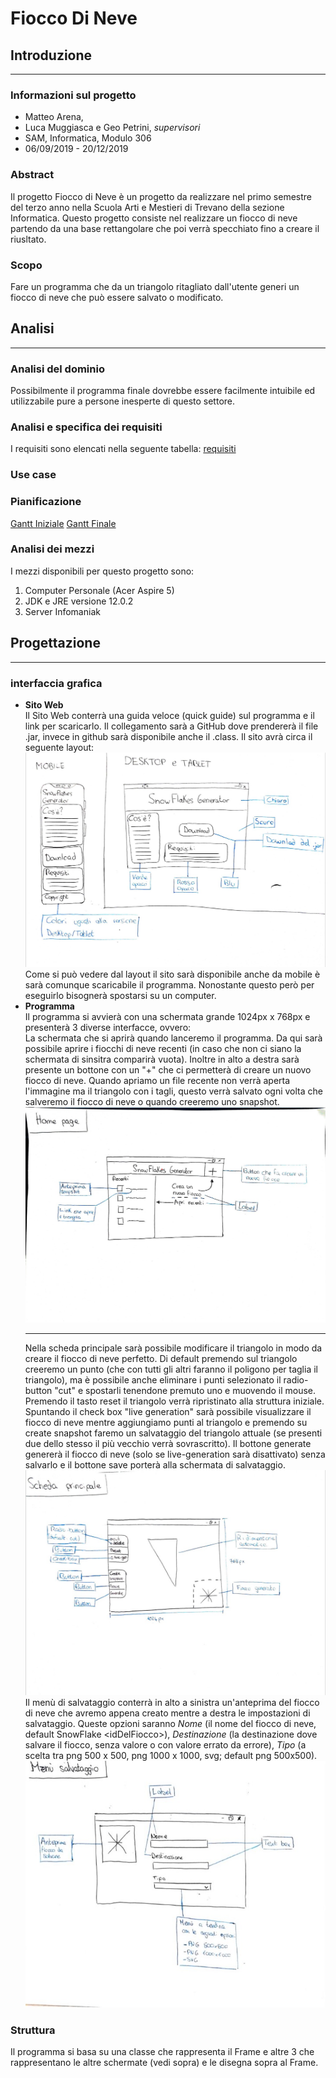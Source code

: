 # Fiocco Di Neve
## Introduzione
---
### Informazioni sul progetto
- Matteo Arena, 
- Luca Muggiasca e Geo Petrini, <i>supervisori</i>
- SAM, Informatica, Modulo 306
- 06/09/2019 - 20/12/2019
### Abstract
Il progetto Fiocco di Neve è un progetto da realizzare nel primo semestre del terzo anno nella Scuola Arti e Mestieri di Trevano della sezione Informatica. Questo progetto consiste nel realizzare un fiocco di neve partendo da una base rettangolare che poi verrà specchiato fino a creare il riusltato.
### Scopo
Fare un programma che da un triangolo ritagliato dall'utente generi un fiocco di neve che può essere salvato o modificato.


## Analisi
---
### Analisi del dominio
Possibilmente il programma finale dovrebbe essere facilmente intuibile ed utilizzabile pure a persone inesperte di questo settore.
### Analisi e specifica dei requisiti
I requisiti sono elencati nella seguente tabella: 
[requisiti](requisiti.md)
### Use case
### Pianificazione
[Gantt Iniziale](FioccoIniziale.pdf)
[Gantt Finale](FioccoAggiornato.pdf)
### Analisi dei mezzi
I mezzi disponibili per questo progetto sono:
<br>
1. Computer Personale (Acer Aspire 5)
2. JDK e JRE versione 12.0.2
3. Server Infomaniak
## Progettazione
---
### interfaccia grafica 
- <b>Sito Web</b>
    <br>
    Il Sito Web conterrà una guida veloce (quick guide) sul programma e il link per scaricarlo. Il collegamento sarà a GitHub dove prendererà il file .jar, invece in github sarà disponibile anche il .class. Il sito avrà circa il seguente layout:
    <br>
    <img src="../Img/SitoWeb.jpg" alt="layout">
    Come si può vedere dal layout il sito sarà disponibile anche da mobile è sarà comunque scaricabile il programma. Nonostante questo però per eseguirlo bisognerà spostarsi su un computer.
- <b>Programma</b>
    <br>
    Il programma si avvierà con una schermata grande 1024px x 768px e presenterà 3 diverse interfacce, ovvero:
    <br>
         La schermata che si aprirà quando lanceremo il programma. Da qui sarà possibile aprire i fiocchi di neve recenti (in caso che non ci siano la schermata di sinsitra comparirà vuota). Inoltre in alto a destra sarà presente un bottone con un "+" che ci permetterà di creare un nuovo fiocco di neve. Quando apriamo un file recente non verrà aperta l'immagine ma il triangolo con i tagli, questo verrà salvato ogni volta che salveremo il fiocco di neve o quando creeremo uno snapshot. 
        <img src="../Img/HomePage.jpg" alt="Home page">
        <hr>
        Nella scheda principale sarà possibile modificare il triangolo in modo da creare il fiocco di neve perfetto. Di default premendo sul triangolo creeremo un punto (che con tutti gli altri faranno il poligono per taglia il triangolo), ma è possibile anche eliminare i punti selezionato il radio-button "cut" e spostarli tenendone premuto uno e muovendo il mouse. Premendo il tasto reset il triangolo verrà ripristinato alla struttura iniziale. Spuntando il check box "live generation" sarà possibile visualizzare il fiocco di neve mentre aggiungiamo punti al triangolo e premendo su create snapshot faremo un salvataggio del triangolo attuale (se presenti due dello stesso il più vecchio verrà sovrascritto). Il bottone generate genererà il fiocco di neve (solo se live-generation sarà disattivato) senza salvarlo e il bottone save porterà alla schermata di salvataggio.
        <img src="../Img/SchedaPrincipale.jpg" alt="Scheda principale">
        Il menù di salvataggio conterrà in alto a sinistra un'anteprima del fiocco di neve che avremo appena creato mentre a destra le impostazioni di salvataggio. Queste opzioni saranno <i>Nome</i> (il nome del fiocco di neve, default SnowFlake \<idDelFiocco>), <i> Destinazione </i> (la destinazione dove salvare il fiocco, senza valore o con valore errato da errore), <i>Tipo</i> (a scelta tra png 500 x 500, png 1000 x 1000, svg; default png 500x500).
        <img src="../Img/MenuSalvataggio.jpg" alt="Menu Salvataggio"/>
### Struttura
Il programma si basa su una classe che rappresenta il Frame e altre 3 che rappresentano le altre schermate (vedi sopra) e le disegna sopra al Frame.

